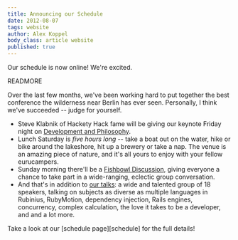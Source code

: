 ```yaml
---
title: Announcing our Schedule
date: 2012-08-07
tags: website
author: Alex Koppel
body_class: article website
published: true
---
```


  Our schedule is now online!  We're excited.

  READMORE

  Over the last few months, we've been working hard to put together the best
  conference the wilderness near Berlin has ever seen.  Personally, I think
  we've succeeded -- judge for yourself.

  * Steve Klabnik of Hackety Hack fame will be giving our keynote Friday night
  on [Development and
  Philosophy][klabnik].
  * Lunch Saturday is *five hours long* -- take a boat out on the water, hike or
  bike around the lakeshore, hit up a brewery or take a nap.  The venue is an
  amazing piece of nature, and it's all yours to enjoy with your fellow
  eurucampers.
  * Sunday morning there'll be a [Fishbowl Discussion][fishbowl], giving
  everyone a chance to take part in a wide-ranging, eclectic group
  conversation.
  * And that's in addition to [our talks][speakers]: a wide and talented group of 18 speakers, talking on
  subjects as diverse as multiple languages in Rubinius, RubyMotion,
  dependency injection, Rails engines, concurrency, complex calculation,
  the love it takes to be a developer, and and a lot more.

  Take a look at our [schedule page][schedule] for the full details!

  [klabnik]:http://2012.eurucamp.org/speakers#steve-klabnik
  [speakers]:http://2012.eurucamp.org/speakers
  [fishbowl]:http://en.wikipedia.org/wiki/Fishbowl_(discussion)
